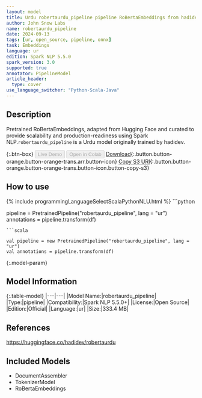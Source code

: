```yaml
---
layout: model
title: Urdu robertaurdu_pipeline pipeline RoBertaEmbeddings from hadidev
author: John Snow Labs
name: robertaurdu_pipeline
date: 2024-09-13
tags: [ur, open_source, pipeline, onnx]
task: Embeddings
language: ur
edition: Spark NLP 5.5.0
spark_version: 3.0
supported: true
annotator: PipelineModel
article_header:
  type: cover
use_language_switcher: "Python-Scala-Java"
---
```


## Description

Pretrained RoBertaEmbeddings, adapted from Hugging Face and curated to provide scalability and production-readiness using Spark NLP.`robertaurdu_pipeline` is a Urdu model originally trained by hadidev.

{:.btn-box}
<button class="button button-orange" disabled>Live Demo</button>
<button class="button button-orange" disabled>Open in Colab</button>
[Download](https://s3.amazonaws.com/auxdata.johnsnowlabs.com/public/models/robertaurdu_pipeline_ur_5.5.0_3.0_1726198007571.zip){:.button.button-orange.button-orange-trans.arr.button-icon}
[Copy S3 URI](s3://auxdata.johnsnowlabs.com/public/models/robertaurdu_pipeline_ur_5.5.0_3.0_1726198007571.zip){:.button.button-orange.button-orange-trans.button-icon.button-copy-s3}

## How to use



<div class="tabs-box" markdown="1">
{% include programmingLanguageSelectScalaPythonNLU.html %}
```python

pipeline = PretrainedPipeline("robertaurdu_pipeline", lang = "ur")
annotations =  pipeline.transform(df)   

```
```scala

val pipeline = new PretrainedPipeline("robertaurdu_pipeline", lang = "ur")
val annotations = pipeline.transform(df)

```
</div>

{:.model-param}
## Model Information

{:.table-model}
|---|---|
|Model Name:|robertaurdu_pipeline|
|Type:|pipeline|
|Compatibility:|Spark NLP 5.5.0+|
|License:|Open Source|
|Edition:|Official|
|Language:|ur|
|Size:|333.4 MB|

## References

https://huggingface.co/hadidev/robertaurdu

## Included Models

- DocumentAssembler
- TokenizerModel
- RoBertaEmbeddings